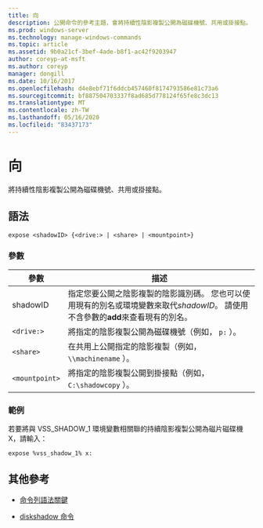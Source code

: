 ```yaml
---
title: 向
description: 公開命令的參考主題，會將持續性陰影複製公開為磁碟機號、共用或掛接點。
ms.prod: windows-server
ms.technology: manage-windows-commands
ms.topic: article
ms.assetid: 9b0a21cf-3bef-4ade-b8f1-ac42f9203947
author: coreyp-at-msft
ms.author: coreyp
manager: dongill
ms.date: 10/16/2017
ms.openlocfilehash: d4e8ebf71f6ddcb457460f8174793586e81c73a6
ms.sourcegitcommit: bf887504703337f8ad685d778124f65fe8c3dc13
ms.translationtype: MT
ms.contentlocale: zh-TW
ms.lasthandoff: 05/16/2020
ms.locfileid: "83437173"
---
```

# <a name="expose"></a>向

將持續性陰影複製公開為磁碟機號、共用或掛接點。

## <a name="syntax"></a>語法

```
expose <shadowID> {<drive:> | <share> | <mountpoint>}
```

### <a name="parameters"></a>參數

| 參數 | 描述 |
| --------- | ----------- |
| shadowID | 指定您要公開之陰影複製的陰影識別碼。 您也可以使用現有的別名或環境變數來取代*shadowID*。 請使用不含參數的**add**來查看現有的別名。 |
| `<drive:>` | 將指定的陰影複製公開為磁碟機號（例如， `p:` ）。 |
| `<share>` | 在共用上公開指定的陰影複製（例如， `\\machinename` ）。   |
| `<mountpoint>` | 將指定的陰影複製公開到掛接點（例如， `C:\shadowcopy` ）。 |

### <a name="examples"></a>範例

若要將與 VSS_SHADOW_1 環境變數相關聯的持續陰影複製公開為磁片磁碟機 X，請輸入：

```
expose %vss_shadow_1% x:
```

## <a name="additional-references"></a>其他參考

- [命令列語法關鍵](command-line-syntax-key.md)

- [diskshadow 命令](diskshadow.md)
